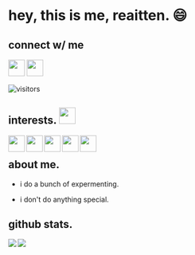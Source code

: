 
# hey, this is me, reaitten. :smile: 


## connect w/ me
<a href = 'https://www.twitter.com/@knotreaitten'> <img width = '33px' src="https://raw.githubusercontent.com/rahulbanerjee26/githubAboutMeGenerator/main/icons/twitter.svg"/></a> 
<a href = 'https://www.github.com/reaitten'> <img width = '33px' src="https://raw.githubusercontent.com/rahulbanerjee26/githubAboutMeGenerator/main/icons/github.svg"/></a> 
  

![visitors](https://visitor-badge.glitch.me/badge?page_id=reaitten.reaitten)
</div>

## interests. <img src = "https://media2.giphy.com/media/QssGEmpkyEOhBCb7e1/giphy.gif?cid=ecf05e47a0n3gi1bfqntqmob8g9aid1oyj2wr3ds3mg700bl&rid=giphy.gif" width = 33px> 
<p align = 'center'>
<img width ='33px' align='left' src ='https://raw.githubusercontent.com/rahulbanerjee26/githubAboutMeGenerator/main/icons/android.svg'>
<img width ='33px' align='left' src ='https://raw.githubusercontent.com/rahulbanerjee26/githubAboutMeGenerator/main/icons/youtube.svg'>
<img width ='33px' align='left' src ='https://raw.githubusercontent.com/rahulbanerjee26/githubAboutMeGenerator/main/icons/cpp.svg'>
<img width ='33px' align='left' src ='https://raw.githubusercontent.com/rahulbanerjee26/githubAboutMeGenerator/main/icons/discord.svg'>
<img width ='33px' align='left' src ='https://raw.githubusercontent.com/rahulbanerjee26/githubAboutMeGenerator/main/icons/python.svg'>

<br>
</p>

## about me.

- i do a bunch of expermenting.

- i don't do anything special.


## github stats.
<a href="https://github.com/anuraghazra/github-readme-stats">
<img align="left" src="https://github-readme-stats.vercel.app/api?username=reaitten&count_private=true&show_icons=true&theme=default" />
</a>
  
<a href="https://github.com/anuraghazra/convoychat">
<img align="left" src="https://github-readme-stats.vercel.app/api/top-langs/?username=reaitten&theme=default" />
</a>

<!-- BLOG-POST-LIST:START -->
<!-- BLOG-POST-LIST:END -->


